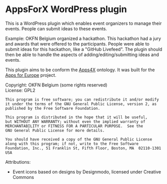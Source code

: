 AppsForX WordPress plugin
========

This is a WordPress plugin which enables event organizers to manage their events.
People can submit ideas to these events.

Example: OKFN Belgium organized a hackathon. This hackathon had a jury and awards that were offered to the participants. 
People were able to submit ideas for this hackathon, like a "GitHub Livefeed". 
The plugin should then be able to handle the aspects of adding/editing/submitting ideas and events.

This plugin aims to be conform the [Apps4X](https://github.com/mmlab/apps4eu-vocabulary/) ontology.
It was built for the [Apps for Europe](http://appsforeurope.eu/) project.

Copyright: OKFN Belgium (some rights reserved)  
License: GPL2

    This program is free software; you can redistribute it and/or modify
    it under the terms of the GNU General Public License, version 2, as 
    published by the Free Software Foundation.
  
    This program is distributed in the hope that it will be useful,
    but WITHOUT ANY WARRANTY; without even the implied warranty of
    MERCHANTABILITY or FITNESS FOR A PARTICULAR PURPOSE.  See the
    GNU General Public License for more details.
  
    You should have received a copy of the GNU General Public License
    along with this program; if not, write to the Free Software
    Foundation, Inc., 51 Franklin St, Fifth Floor, Boston, MA  02110-1301  USA

Attributions:
 * Event icons based on designs by Designmodo, licensed under Creative Commons
